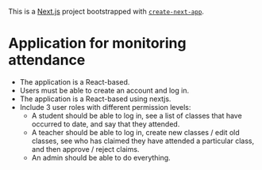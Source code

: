 This is a [Next.js](https://nextjs.org/) project bootstrapped with [`create-next-app`](https://github.com/vercel/next.js/tree/canary/packages/create-next-app).

# Application for monitoring attendance

- The application is a React-based.
- Users must be able to create an account and log in.
- The application is a React-based using nextjs.
- Include 3 user roles with different permission levels:
  - A student should be able to log in, see a list of classes that have occurred to date, and say that they attended.
  - A teacher should be able to log in, create new classes / edit old classes, see who has claimed they have attended a particular class, and then approve / reject claims.
  - An admin should be able to do everything.
